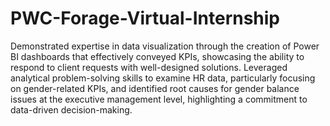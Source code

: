 # PWC-Forage-Virtual-Internship
Demonstrated expertise in data visualization through the creation of Power BI dashboards that effectively conveyed KPIs, showcasing the ability to respond to client requests with well-designed solutions.
Leveraged analytical problem-solving skills to examine HR data, particularly focusing on gender-related KPIs, and identified root causes for gender balance issues at the executive management level, highlighting a commitment to data-driven decision-making.
